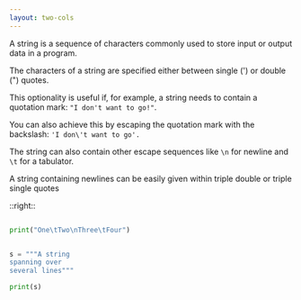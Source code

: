 ```yaml
---
layout: two-cols
---
```


A string is a sequence of characters commonly used to store input or output data in a program.

The characters of a string are specified either between single (') or double (") quotes.

This optionality is useful if, for example, a string needs to contain a quotation mark: `"I don't want to go!"`.

You can also achieve this by escaping the quotation mark with the backslash: `'I don\'t want to go'.`

The string can also contain other escape sequences like `\n` for newline and `\t` for a tabulator.


<v-click>

A string containing newlines can be easily given within triple double or triple single quotes

</v-click>


::right::

```py {monaco-run} {height:'70px'}

print("One\tTwo\nThree\tFour")

```

<v-click>

```py {monaco-run} {height:'200px'}

s = """A string
spanning over
several lines"""

print(s)

```

</v-click>
